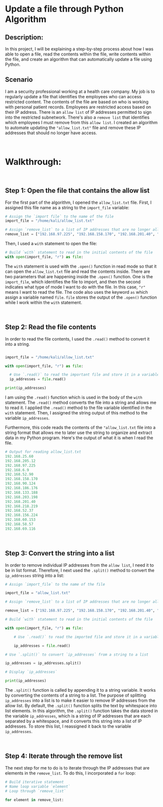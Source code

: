 <h1>Update a file through Python Algorithm</h1>

<h2>Description: </h2>

In this project, I will be explaining a step-by-step process about how I was able to open a file, read the contents within the file, write contents within the file, and create an algorithm that can automatically update a file using Python.

<h2>Scenario</h2>

I am a security professional working at a health care company. My job is to regularly update a file that identifies the employees who can access restricted content.
The contents of the file are based on who is working with personal patient records. Employees are restricted access based on their IP address.
There is an `allow list` of IP addresses permitted to sign into the restricted subnetwork. There's also a `remove list` that identifies which employees I must remove from this `allow list`. 
I created an algorithm to automate updating the `"allow_list.txt"` file and remove these IP addresses that should no longer have access.

<br>

<h1>Walkthrough: </h1>

<br>

<h2>Step 1: Open the file that contains the allow list</h2>
<p>
  
  For the first part of the algorithm, I opened the `allow_list.txt` file. First, I assigned this file name as a string to the `import_file` variable:

  ```python
  # Assign the `import file` to the name of the file
  import_file = "/home/kali/allow_list.txt"

  # Assign `remove_list` to a list of IP addresses that are no longer allowed to access restricted information. 
  remove_list = ["192.168.97.225", "192.168.158.170", "192.168.201.40", "192.168.58.57"]

  ```

  Then, I used a `with` statement to open the file:

  ```python
  # Build `with` statement to read in the initial contents of the file
  with open(import_file, "r") as file:
  ```
</p>

The `with` statement is used with the `.open()` function in read mode so that it can open the `allow_list.txt` file and read the contents inside. There are two parameters that are happening inside the `.open()` function. One is the `import_file`, which identifies
the file to import, and then the second indicates what type of mode I want to do with the file. In this case, `"r"` means I want to read the file. The code also uses the keyword `as` which assign a variable named `file`. `file` stores the output
of the `.open()` function while I work within the `with` statement.

<p>
  
</p>

<br>
<h2>Step 2: Read the file contents</h2>

<p>
  
  In order to read the file contents, I used the `.read()` method to convert it into a string.

  ```python

  import_file = "/home/kali/allow_list.txt"

  with open(import_file, "r") as file:
  
    # Use `.read()` to read the important file and store it in a variable named `ip_addresses`
    ip_addresses = file.read()

  print(ip_addresses)

  ```

I am using the `.read()` function which is used in the body of the `with` statement. The `.read()` method converts the file into a string and allows me to read it. I applied the `.read()` method to the file variable
identified in the `with` statement. Then, I assigned the string output of this method to the variable `ip_addresses`.

Furthermore, this code reads the contents of the `"allow_list.txt` file into a string format that allows me to later use the string to organize and extract data in my Python program. Here's the output of what it is when I read the file.

```python
# Output for reading allow_list.txt
192.168.25.60
192.168.205.12
192.168.97.225
192.168.6.9
192.168.52.90
192.168.158.170
192.168.90.124
192.168.186.176
192.168.133.188
192.168.203.198
192.168.201.40
192.168.218.219
192.168.52.37
192.168.156.224
192.168.60.153
192.168.58.57
192.168.69.116
```

</p>

<br> 

<h2>Step 3: Convert the string into a list</h2>
<p>
  
  In order to remove individual IP addresses from the `allow list`, I need it to be in list format. Therefore, I next used the `.split()` method to convert the `ip_addresses` string into a list:

  ```python
  # Assign `import_file` to the name of the file 
  
  import_file = "allow_list.txt"
  
  # Assign `remove_list` to a list of IP addresses that are no longer allowed to access restricted information. 
  
  remove_list = ["192.168.97.225", "192.168.158.170", "192.168.201.40", "192.168.58.57"]
  
  # Build `with` statement to read in the initial contents of the file
  
  with open(import_file, "r") as file:
  
      # Use `.read()` to read the imported file and store it in a variable named `ip_addresses`
  
      ip_addresses = file.read()
  
  # Use `.split()` to convert `ip_addresses` from a string to a list
  
  ip_addresses = ip_addresses.split()
  
  # Display `ip_addresses`
  
  print(ip_addresses)
  
  ```

  The `.split()` function is called by appending it to a string variable. It works by converting the
  contents of a string to a list. The purpose of splitting `ip_addresses` into a list is to make it
  easier to remove IP addresses from the allow list. By default, the `.split()` function splits the
  text by whitespace into list elements. In this algorithm, the `.split()` function takes the data
  stored in the variable `ip_addresses`, which is a string of IP addresses that are each
  separated by a whitespace, and it converts this string into a list of IP addresses. To store this
  list, I reassigned it back to the variable `ip_addresses`.
  
</p>

<br> 

<h2>Step 4: Iterate through the remove list</h2>

<p>

  The next step for me to do is to iterate through the IP addresses that are elements in the `remove_list`. To do this, I incorporated a `for` loop:

  ```python
  # Build iterative statement
  # Name loop variable `element`
  # Loop through `remove_list`

  for element in remove_list:
  
  ```
</p>
